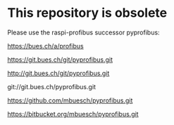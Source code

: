 This repository is obsolete
===========================

Please use the raspi-profibus successor pyprofibus:

https://bues.ch/a/profibus

https://git.bues.ch/git/pyprofibus.git

http://git.bues.ch/git/pyprofibus.git

git://git.bues.ch/pyprofibus.git

https://github.com/mbuesch/pyprofibus.git

https://bitbucket.org/mbuesch/pyprofibus.git

